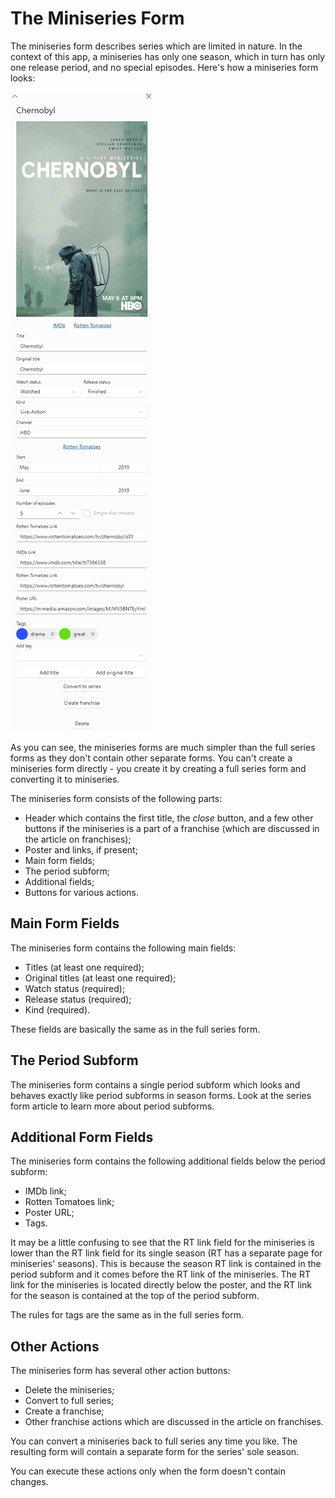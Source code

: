 # The Miniseries Form

The miniseries form describes series which are limited in nature. In the context of this app, a miniseries has only one season, which in turn has only one release period, and no special episodes. Here's how a miniseries form looks:

![](../../.gitbook/assets/v0.3-screen-miniseries-form.png)

As you can see, the miniseries forms are much simpler than the full series forms as they don't contain other separate forms. You can't create a miniseries form directly - you create it by creating a full series form and converting it to miniseries.

The miniseries form consists of the following parts:

* Header which contains the first title, the _close_ button, and a few other buttons if the miniseries is a part of a franchise \(which are discussed in the article on franchises\);
* Poster and links, if present;
* Main form fields;
* The period subform;
* Additional fields;
* Buttons for various actions.

## Main Form Fields

The miniseries form contains the following main fields:

* Titles \(at least one required\);
* Original titles \(at least one required\);
* Watch status \(required\);
* Release status \(required\);
* Kind \(required\).

These fields are basically the same as in the full series form.

## The Period Subform

The miniseries form contains a single period subform which looks and behaves exactly like period subforms in season forms. Look at the series form article to learn more about period subforms.

## Additional Form Fields

The miniseries form contains the following additional fields below the period subform:

* IMDb link;
* Rotten Tomatoes link;
* Poster URL;
* Tags.

It may be a little confusing to see that the RT link field for the miniseries is lower than the RT link field for its single season \(RT has a separate page for miniseries' seasons\). This is because the season RT link is contained in the period subform and it comes before the RT link of the miniseries. The RT link for the miniseries is located directly below the poster, and the RT link for the season is contained at the top of the period subform.

The rules for tags are the same as in the full series form.

## Other Actions

The miniseries form has several other action buttons:

* Delete the miniseries;
* Convert to full series;
* Create a franchise;
* Other franchise actions which are discussed in the article on franchises.

You can convert a miniseries back to full series any time you like. The resulting form will contain a separate form for the series' sole season.

You can execute these actions only when the form doesn't contain changes.



